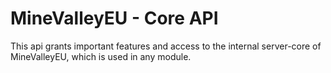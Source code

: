 # MineValleyEU - Core API
This api grants important features and access to the internal server-core of MineValleyEU, which is used in any module.
